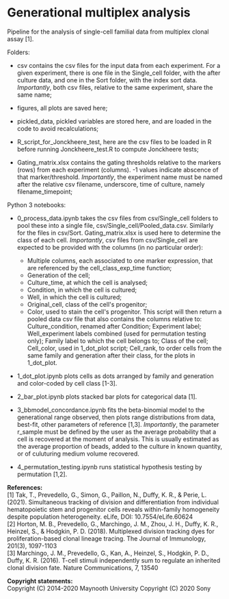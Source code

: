 # Generational multiplex analysis
Pipeline for the analysis of single-cell familial data from multiplex clonal assay [1].

<p>
Folders:
	
- csv contains the csv files for the input data from each experiment. For a given experiment, there is one file in the Single_cell folder, with the after culture data, and one in the Sort folder, with the index sort data. <em>Importantly</em>, both csv files, relative to the same experiment, share the same name;

- figures, all plots are saved here;

- pickled_data, pickled variables are stored here, and are loaded in the code to avoid recalculations;

- R_script_for_Jonckheere_test, here are the csv files to be loaded in R before running Jonckheere_test.R to compute Jonckheere tests;

- Gating_matrix.xlsx contains the gating thresholds relative to the markers (rows) from each experiment (columns). -1 values indicate abscence of that marker/threshold. <em>Importantly</em>, the experiment name must be named after the relative csv filename, underscore, time of culture, namely filename_timepoint;
</p>

<p>
Python 3 notebooks:
	
- 0_process_data.ipynb takes the csv files from csv/Single_cell folders to pool these into a single file, csv/Single_cell/Pooled_data.csv. Similarly for the files in csv/Sort. Gating_matrix.xlsx is used here to determine the class of each cell. <em>Importantly</em>, csv files from csv/Single_cell are expected to be provided with the columns (in no particular order):
	- Multiple columns, each associated to one marker expression, that are referenced by the cell_class_exp_time function;
	- Generation of the cell;
	- Culture_time, at which the cell is analysed;
	- Condition, in which the cell is cultured;
	- Well, in which the cell is cultured;
	- Original_cell, class of the cell's progenitor;
	- Color, used to stain the cell's progenitor.
This script will then return a pooled data csv file that also contains the columns relative to: Culture_condition, renamed after Condition; Experiment label; Well_experiment labels combined (used for permutation testing only); Family label to which the cell belongs to; Class of the cell; Cell_color, used in 1_dot_plot script; Cell_rank, to order cells from the same family and generation after their class, for the plots in 1_dot_plot.

- 1_dot_plot.ipynb plots cells as dots arranged by family and generation and color-coded by cell class [1-3].

- 2_bar_plot.ipynb plots stacked bar plots for categorical data [1].

- 3_bbmodel_concordance.ipynb fits the beta-binomial model to the generational range observed, then plots range distributions from data, best-fit, other parameters of reference [1,3]. <em>Importantly</em>, the parameter r_sample must be defined by the user as the average probability that a cell is recovered at the moment of analysis. This is usually estimated as the average proportion of beads, added to the culture in known quantity, or of culuturing medium volume recovered.

- 4_permutation_testing.ipynb runs statistical hypothesis testing by permutation [1,2].
</p>


<p>
<strong>References:</strong><br>
[1] Tak, T., Prevedello, G., Simon, G., Paillon, N., Duffy, K. R., & Perie, L. (2021). Simultaneous tracking of division and differentiation from individual hematopoietic stem and progenitor cells reveals within-family homogeneity despite population heterogeneity. eLife, DOI: 10.7554/eLife.60624<br>
[2] Horton, M. B., Prevedello, G., Marchingo, J. M., Zhou, J. H., Duffy, K. R., Heinzel, S., & Hodgkin, P. D. (2018). Multiplexed division tracking dyes for proliferation-based clonal lineage tracing. The Journal of Immunology, 201(3), 1097-1103<br>
[3] Marchingo, J. M., Prevedello, G., Kan, A., Heinzel, S., Hodgkin, P. D., Duffy, K. R. (2016). T-cell stimuli independently sum to regulate an inherited clonal division fate. Nature Communications, 7, 13540
</p>

<p>
<strong>Copyright statements:</strong><br>
Copyright (C) 2014-2020 Maynooth University
Copyright (C) 2020 Sony
</p>